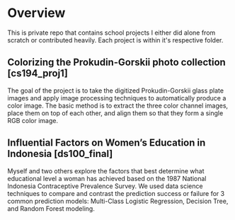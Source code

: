 # Overview

This is private repo that contains school projects I either did alone from scratch or contributed heavily. Each project is within  it's respective folder.

## Colorizing the Prokudin-Gorskii photo collection [cs194_proj1]

The goal of the project is to take the digitized Prokudin-Gorskii glass plate images and apply image processing techniques to automatically produce a color image. The basic method is to extract the three color channel images, place them on top of each other, and align them so that they form a single RGB color image.


## Influential Factors on Women’s Education in Indonesia [ds100_final]
Myself and two others explore the factors that best determine what educational level a woman has achieved based on the 1987 National Indonesia Contraceptive Prevalence Survey. We used data science techniques to compare and contrast the prediction success or failure for 3 common prediction models:  Multi-Class Logistic Regression, Decision Tree, and Random Forest modeling.
